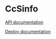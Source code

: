 # CcSinfo

[API documentation](https://github.com/saqarmax-arm/CcSinfo-api/blob/master/README.md)

[Deploy documentation](https://github.com/saqarmax-arm/CcSinfo/blob/master/doc/deploy.md)
